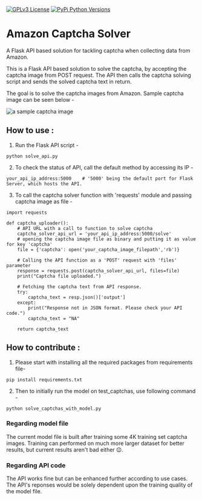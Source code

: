 [![GPLv3 License](https://img.shields.io/badge/License-GPL%20v3-yellow.svg)](https://opensource.org/licenses/)  [![PyPi Python Versions](https://img.shields.io/pypi/pyversions/yt2mp3.svg)](https://pypi.python.org/pypi/yt2mp3/)

# Amazon Captcha Solver
A Flask API based solution for tackling captcha when collecting data from Amazon.

This is a Flask API based solution to solve the captcha, by accepting the captcha image from POST request. The API then calls the captcha solving script and sends the solved captcha text in return.

The goal is to solve the captcha images from Amazon. Sample captcha image can be seen below -

![a sample captcha image](https://github.com/HRN-Projects/captcha-solver/blob/main/test_captchas/Captcha_iwhygarbwz.jpg)


## How to use : ##
1. Run the Flask API script -
```
python solve_api.py
```

2. To check the status of API, call the default method by accessing its IP -
```
your_api_ip_address:5000    # '5000' being the default port for Flask Server, which hosts the API.
```

3. To call the captcha solver function with 'requests' module and passing captcha image as file -
```
import requests

def captcha_uploader():
    # API URL with a call to function to solve captcha
    captcha_solver_api_url = 'your_api_ip_address:5000/solve'
    # opening the captcha image file as binary and putting it as value for key 'captcha'
    file = {'captcha': open('your_captcha_image_filepath','rb')}
    
    # Calling the API function as a 'POST' request with 'files' parameter
    response = requests.post(captcha_solver_api_url, files=file)
    print("Captcha file uploaded.")

    # Fetching the captcha text from API response.
    try:
        captcha_text = resp.json()['output']
    except:
        print("Response not in JSON format. Please check your API code.")
        captcha_text = "NA"
    
    return captcha_text
```



## How to contribute : ##
1. Please start with installing all the required packages from requirements file-
  ```
  pip install requirements.txt
  ```

2. Then to initially run the model on test_captchas, use following command -
  ```
  python solve_captchas_with_model.py
  ```

### Regarding model file ###
The current model file is built after training some 4K training set captcha images.
Training can performed on much more larger dataset for better results, but current results aren't bad either :wink:.


### Regarding API code ###
The API works fine but can be enhanced further according to use cases. The API's reponses would be solely dependent upon the training quality of the model file.

